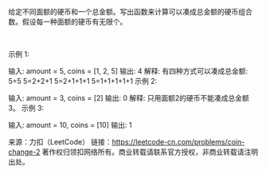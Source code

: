 给定不同面额的硬币和一个总金额。写出函数来计算可以凑成总金额的硬币组合数。假设每一种面额的硬币有无限个。 

 

示例 1:

输入: amount = 5, coins = [1, 2, 5]
输出: 4
解释: 有四种方式可以凑成总金额:
5=5
5=2+2+1
5=2+1+1+1
5=1+1+1+1+1
示例 2:

输入: amount = 3, coins = [2]
输出: 0
解释: 只用面额2的硬币不能凑成总金额3。
示例 3:

输入: amount = 10, coins = [10] 
输出: 1

来源：力扣（LeetCode）
链接：https://leetcode-cn.com/problems/coin-change-2
著作权归领扣网络所有。商业转载请联系官方授权，非商业转载请注明出处。